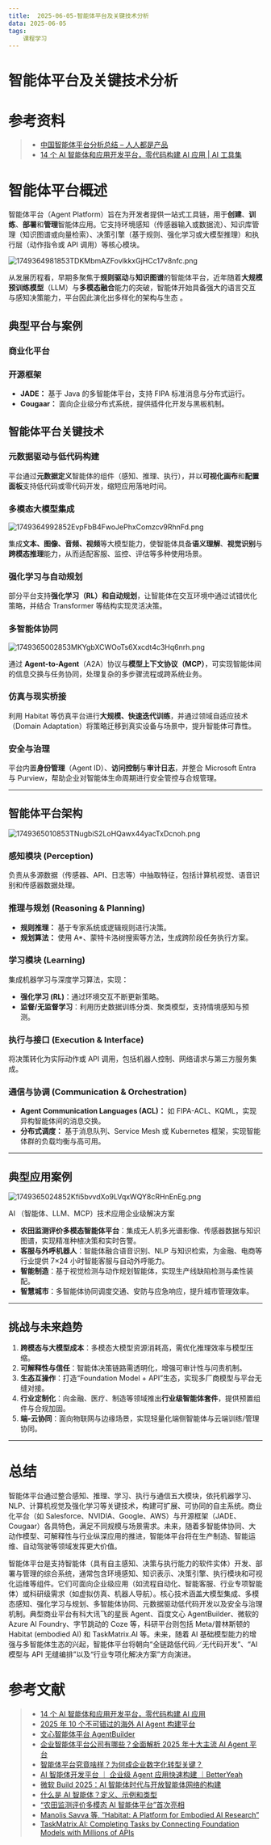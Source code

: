 ```yaml
---
title:  2025-06-05-智能体平台及关键技术分析
data: 2025-06-05
tags: 
    课程学习
---
```

# 智能体平台及关键技术分析

# 参考资料

> - [中国智能体平台分析总结 – 人人都是产品](https://www.woshipm.com/ai/6199196.html)
> - [14 个 AI 智能体和应用开发平台，零代码构建 AI 应用 | AI 工具集](https://ai-bot.cn/ai-agent-development-platform/)

# 智能体平台概述

智能体平台（Agent Platform）旨在为开发者提供一站式工具链，用于**创建**、**训练**、**部署**和**管理**智能体应用。它支持环境感知（传感器输入或数据流）、知识库管理（知识图谱或向量检索）、决策引擎（基于规则、强化学习或大模型推理）和执行层（动作指令或 API 调用）等核心模块。

![1749364981853TDKMbmAZFovlkkxGjHCc17v8nfc.png](https://gitee.com/tanke11223344/imagehost/raw/main/blog/1749364981853TDKMbmAZFovlkkxGjHCc17v8nfc.png)

从发展历程看，早期多聚焦于**规则驱动**与**知识图谱**的智能体平台，近年随着**大规模预训练模型**（LLM）与**多模态融合**能力的突破，智能体开始具备强大的语言交互与感知决策能力，平台因此演化出多样化的架构与生态 。

## 典型平台与案例

### 商业化平台

### 开源框架

- **JADE：** 基于 Java 的多智能体平台，支持 FIPA 标准消息与分布式运行。
- **Cougaar：** 面向企业级分布式系统，提供插件化开发与黑板机制。

## 智能体平台关键技术

### 元数据驱动与低代码构建

平台通过**元数据定义**智能体的组件（感知、推理、执行），并以**可视化画布**和**配置面板**支持低代码或零代码开发，缩短应用落地时间。

### 多模态大模型集成

![1749364992852EvpFbB4FwoJePhxComzcv9RhnFd.png](https://gitee.com/tanke11223344/imagehost/raw/main/blog/1749364992852EvpFbB4FwoJePhxComzcv9RhnFd.png)

集成**文本、图像、音频、视频**等大模型能力，使智能体具备**语义理解**、**视觉识别**与**跨模态推理**能力，从而适配客服、监控、评估等多种使用场景。

### 强化学习与自动规划

部分平台支持**强化学习（RL）和自动规划**，让智能体在交互环境中通过试错优化策略，并结合 Transformer 等结构实现灵活决策。

### 多智能体协同

![1749365002853MKYgbXCWOoTs6Xxcdt4c3Hq6nrh.png](https://gitee.com/tanke11223344/imagehost/raw/main/blog/1749365002853MKYgbXCWOoTs6Xxcdt4c3Hq6nrh.png)

通过 **Agent-to-Agent**（A2A）协议与**模型上下文协议（MCP）**，可实现智能体间的信息交换与任务协同，处理复杂的多步骤流程或跨系统业务。

### 仿真与现实桥接

利用 Habitat 等仿真平台进行**大规模、快速迭代训练**，并通过领域自适应技术（Domain Adaptation）将策略迁移到真实设备与场景中，提升智能体可靠性。

### 安全与治理

平台内置**身份管理**（Agent ID）、**访问控制**与**审计日志**，并整合 Microsoft Entra 与 Purview，帮助企业对智能体生命周期进行安全管控与合规管理。

---

## 智能体平台架构

![1749365010853TNugbiS2LoHQawx44yacTxDcnoh.png](https://gitee.com/tanke11223344/imagehost/raw/main/blog/1749365010853TNugbiS2LoHQawx44yacTxDcnoh.png)

### 感知模块 (Perception)

负责从多源数据（传感器、API、日志等）中抽取特征，包括计算机视觉、语音识别和传感器数据处理。

### 推理与规划 (Reasoning & Planning)

- **规则推理：** 基于专家系统或逻辑规则进行决策。
- **规划算法：** 使用 A*、蒙特卡洛树搜索等方法，生成跨阶段任务执行方案。

### 学习模块 (Learning)

集成机器学习与深度学习算法，实现：

- **强化学习 (RL)**：通过环境交互不断更新策略。
- **监督/无监督学习**：利用历史数据训练分类、聚类模型，支持情境感知与预测。

### 执行与接口 (Execution & Interface)

将决策转化为实际动作或 API 调用，包括机器人控制、网络请求与第三方服务集成。

### 通信与协调 (Communication & Orchestration)

- **Agent Communication Languages (ACL)：** 如 FIPA-ACL、KQML，实现异构智能体间的消息交换。
- **分布式调度：** 基于消息队列、Service Mesh 或 Kubernetes 框架，实现智能体群的负载均衡与高可用。

---

## 典型应用案例

![1749365024852Kfi5bvvdXo9LVqxWQY8cRHnEnEg.png](https://gitee.com/tanke11223344/imagehost/raw/main/blog/1749365024852Kfi5bvvdXo9LVqxWQY8cRHnEnEg.png)

AI （智能体、LLM、MCP）技术应用企业级解决方案

- **农田监测评价多模态智能体平台**：集成无人机多光谱影像、传感器数据与知识图谱，实现精准种植决策和实时告警。
- **客服与外呼机器人**：智能体融合语音识别、NLP 与知识检索，为金融、电商等行业提供 7×24 小时智能客服与自动外呼能力。
- **智能制造**：基于视觉检测与动作规划智能体，实现生产线缺陷检测与柔性装配。
- **智慧城市**：多智能体协同调度交通、安防与应急响应，提升城市管理效率。

---

## 挑战与未来趋势

1. **跨模态与大模型成本**：多模态大模型资源消耗高，需优化推理效率与模型压缩。
2. **可解释性与信任**：智能体决策链路需透明化，增强可审计性与问责机制。
3. **生态互操作**：打造“Foundation Model + API”生态，实现多厂商模型与平台无缝对接。
4. **行业定制化**：向金融、医疗、制造等领域推出**行业级智能体套件**，提供预置组件与合规加固。
5. **端-云协同**：面向物联网与边缘场景，实现轻量化端侧智能体与云端训练/管理协同。

---

# 总结

智能体平台通过整合感知、推理、学习、执行与通信五大模块，依托机器学习、NLP、计算机视觉及强化学习等关键技术，构建可扩展、可协同的自主系统。商业化平台（如 Salesforce、NVIDIA、Google、AWS）与开源框架（JADE、Cougaar）各具特色，满足不同规模与场景需求。未来，随着多智能体协同、大动作模型、可解释性与行业纵深应用的推进，智能体平台将在生产制造、智能运维、自动驾驶等领域发挥更大价值。

智能体平台是支持智能体（具有自主感知、决策与执行能力的软件实体）开发、部署与管理的综合系统，通常包含环境感知、知识表示、决策引擎、执行模块和可视化运维等组件。它们可面向企业级应用（如流程自动化、智能客服、行业专项智能体）或科研级需求（如虚拟仿真、机器人导航）。核心技术涵盖大模型集成、多模态感知、强化学习与规划、多智能体协同、元数据驱动低代码开发以及安全与治理机制。典型商业平台有科大讯飞的星辰 Agent、百度文心 AgentBuilder、微软的 Azure AI Foundry、字节跳动的 Coze 等，科研平台则包括 Meta/普林斯顿的 Habitat (embodied AI) 和 TaskMatrix.AI 等。未来，随着 AI 基础模型能力的增强与多智能体生态的兴起，智能体平台将朝向“全链路低代码／无代码开发”、“AI 模型与 API 无缝编排”以及“行业专项化解决方案”方向演进。

# 参考文献

> - [14 个 AI 智能体和应用开发平台，零代码构建 AI 应用](https://www.53ai.com/news/2407.html)
> - [2025 年 10 个不可错过的海外 AI Agent 构建平台](https://zhuanlan.zhihu.com/p/123456789)
> - [文心智能体平台 AgentBuilder](https://agents.baidu.com/)
> - [企业智能体平台公司有哪些？全面解析 2025 年十大主流 AI Agent 平台](https://zhuanlan.zhihu.com/p/987654321)
> - [智能体平台究竟啥样？为何成企业数字化转型关键？](https://www.sohu.com/a/123456789_999999)
> - [AI 智能体开发平台 ｜ 企业级 Agent 应用快速构建 ｜BetterYeah](https://www.betteryeah.com/)
> - [微软 Build 2025：AI 智能体时代与开放智能体网络的构建](https://news.microsoft.com/)
> - [什么是 AI 智能体？定义、示例和类型](https://www.analyticsvidhya.com/blog/2023/07/what-is-an-ai-agent/)
> - [“农田监测评价多模态 AI 智能体平台”首次亮相](https://www.163.com/dy/article/J1234567_001.html)
> - [Manolis Savva 等, “Habitat: A Platform for Embodied AI Research”](https://arxiv.org/abs/1904.01201)
> - [TaskMatrix.AI: Completing Tasks by Connecting Foundation Models with Millions of APIs](https://arxiv.org/abs/2303.16434)

